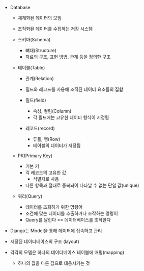 - Database
    - 체계화된 데이터의 모임
    - 조직화된 데이터를 수집하는 저장 시스템

    - 스키마(Schema)
        - 뼈대(Structure)
        - 자료의 구조, 표현 방법, 관계 등을 정의한 구조

    - 테이블(Table)
        - 관계(Relation)
        - 필드와 레코드를 사용해 조직된 데이터 요소들의 집합

        - 필드(field)
            - 속성, 컬럼(Column)
            - 각 필드에는 고유한 데이터 형식이 지정됨

        - 레코드(record)
            - 튜플, 행(Row)
            - 테이블의 데이터가 저장됨

    - PK(Primary Key)
        - 기본 키
        - 각 레코드의 고유한 값
            - 식별자로 사용
        - 다른 항목과 절대로 중복되어 나타날 수 없는 단일 값(unique)

    - 쿼리(Query)
        - 데이터를 조회하기 위한 명령어
        - 조건에 맞는 데이터를 추출하거나 조작하는 명령어
        - Query를 날린다 == 데이터베이스를 조작한다

- Django는 Model을 통해 데이터에 접속하고 관리
- 저장된 데이터베이스의 구조 (layout)
- 각각의 모델은 하나의 데이터베이스 테이블에 매핑(mapping)
    - 하나의 값을 다른 값으로 대응시키는 것